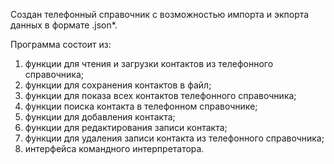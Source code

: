 Создан телефонный справочник с возможностью импорта и экпорта данных в формате .json*.

Программа состоит из:

1. функции для чтения и загрузки контактов из телефонного справочника;
2. функции для сохранения контактов в файл;
3. функции для показа всех контактов телефонного справочника;
4. функции поиска контакта в телефонном справочнике;
5. функции для добавления контакта;
6. функции для редактирования записи контакта;
7. функции для удаления записи контакта из телефонного справочника;
8. интерфейса командного интерпретатора.
